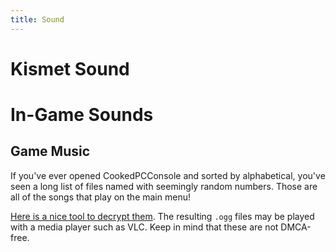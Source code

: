 ```yaml
---
title: Sound
---
```

# Kismet Sound

# In-Game Sounds <Badge text="not finished" type="warning"/>

## Game Music

If you've ever opened CookedPCConsole and sorted by alphabetical, you've seen a long list of files named with seemingly random numbers. Those are all of the songs that play on the main menu!

[Here is a nice tool to decrypt them](https://drive.google.com/file/d/1kOP6-7ZD-zbXeI6Bj38jjJ9-YVO-hzN4/view?usp=sharing). The resulting `.ogg` files may be played with a media player such as VLC. Keep in mind that these are not DMCA-free.